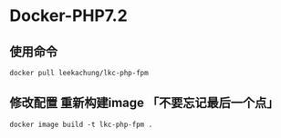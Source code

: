 # Docker-PHP7.2

## 使用命令
    docker pull leekachung/lkc-php-fpm
  
## 修改配置 重新构建image 「不要忘记最后一个点」
    docker image build -t lkc-php-fpm .
